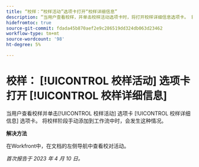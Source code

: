 ```yaml
---
title: “校样：“校样活动”选项卡打开“校样详细信息”
description: “当用户查看校样，并单击校样活动选项卡时，将打开校样详细信息选项卡。 将校样阶段手动添加到工作流中时，会发生这种情况。”
hidefromtoc: true
source-git-commit: fdada45b870aef2e9c286519dd324db063d23462
workflow-type: tm+mt
source-wordcount: '98'
ht-degree: 5%

---
```



# 校样： [!UICONTROL 校样活动] 选项卡打开 [!UICONTROL 校样详细信息]

<!--This article is on WF and WFP TOCs-->

当用户查看校样并单击[!UICONTROL 校样活动] 选项卡 [!UICONTROL 校样详细信息] 选项卡。 将校样阶段手动添加到工作流中时，会发生这种情况。

**解决方法**

在Workfront中，在文档的左侧导航中查看校对活动。

_首次报告于 2023 年 4 月 10 日。_

